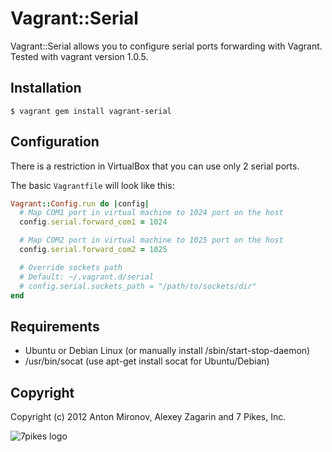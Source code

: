 # Vagrant::Serial

Vagrant::Serial allows you to configure serial ports forwarding with Vagrant.
Tested with vagrant version 1.0.5.

## Installation

    $ vagrant gem install vagrant-serial

## Configuration

There is a restriction in VirtualBox that you can use only 2 serial ports.

The basic `Vagrantfile` will look like this:

```ruby
Vagrant::Config.run do |config|
  # Map COM1 port in virtual machine to 1024 port on the host
  config.serial.forward_com1 = 1024

  # Map COM2 port in virtual machine to 1025 port on the host
  config.serial.forward_com2 = 1025

  # Override sockets path
  # Default: ~/.vagrant.d/serial
  # config.serial.sockets_path = "/path/to/sockets/dir"
end
```

## Requirements
- Ubuntu or Debian Linux (or manually install /sbin/start-stop-daemon)
- /usr/bin/socat (use apt-get install socat for Ubuntu/Debian)

## Copyright
Copyright (c) 2012 Anton Mironov, Alexey Zagarin and 7 Pikes, Inc.

![7pikes logo](https://github.com/7Pikes/vagrant-serial/wiki/Logo.png)
